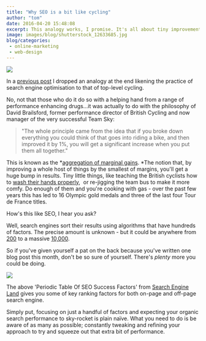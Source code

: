 ```yaml
---
title: "Why SEO is a bit like cycling"
author: "tom"
date: 2016-04-20 15:48:08
excerpt: This analogy works, I promise. It's all about tiny improvements building up to a huge jump in performance.
image: images/blog/shutterstock_12633685.jpg
blog/categories: 
 - online-marketing
 - web-design
---
```


![](images/blog/shutterstock_12633685.jpg)

In a [previous post](http://www.tomango.co.uk/thinks/local-seo-a-brief-guide/) I dropped an analogy at the end likening the practice of search engine optimisation to that of top-level cycling.

No, not that those who do it do so with a helping hand from a range of performance enhancing drugs...it was actually to do with the philosophy of David Brailsford, former performance director of British Cycling and now manager of the very successful Team Sky:

> "The whole principle came from the idea that if you broke down everything you could think of that goes into riding a bike, and then improved it by 1%, you will get a significant increase when you put them all together."

This is known as the *[aggregation of marginal gains](http://www.bbc.co.uk/news/magazine-34247629). *The notion that, by improving a whole host of things by the smallest of margins, you'll get a huge bump in results. Tiny little things, like teaching the British cyclists how to [wash their hands properly](http://www.bbc.co.uk/sport/olympics/19174302),  or re-jigging the team bus to make it more comfy. Do enough of them and you're cooking with gas - over the past few years this has led to 16 Olympic gold medals and three of the last four Tour de France titles.

How's this like SEO, I hear you ask?

Well, search engines sort their results using algorithms that have hundreds of factors. The precise amount is unknown - but it could be anywhere from [200](http://backlinko.com/google-ranking-factors) to a massive [10,000](http://searchengineland.com/bing-10000-ranking-signals-google-55473).

So if you've given yourself a pat on the back because you've written one blog post this month, don't be so sure of yourself. There's *plenty* more you could be doing.

[![](images/blog/SearchEngineLand-Periodic-Table-of-SEO-2015-medium.png)](http://www.tomango.co.uk/wp-content/uploads/2016/04/SearchEngineLand-Periodic-Table-of-SEO-2015.pdf)

The above 'Periodic Table Of SEO Success Factors' from [Search Engine Land](http://searchengineland.com/) gives you some of key ranking factors for both on-page and off-page search engine.

Simply put, focusing on just a handful of factors and expecting your organic search performance to sky-rocket is plain naïve. What you need to do is be aware of as many as possible; constantly tweaking and refining your approach to try and squeeze out that extra bit of performance.


